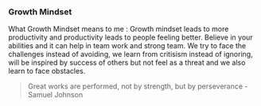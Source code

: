 ### Growth Mindset

What Growth Mindset means to me : Growth mindset leads to more productivity and productivity leads to people feeling better. Believe in your abilities and it can help in team work and strong team. We try to face the challenges instead of avoiding, we learn from critisism instead of ignoring, will be inspired by success of others but not feel as a threat and we also learn to face obstacles.

> Great works are performed, not by strength, but by perseverance - Samuel Johnson
